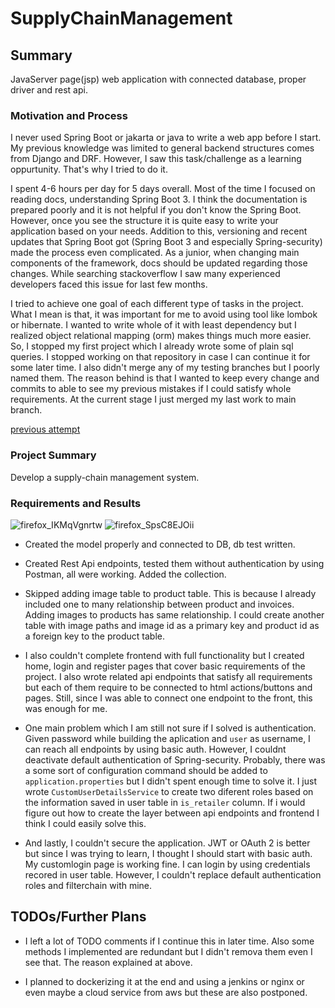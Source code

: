 # SupplyChainManagement

## Summary

  JavaServer page(jsp) web application with connected database, proper driver and rest api.

### Motivation and Process
  I never used Spring Boot or jakarta or java to write a web app before I start. My previous knowledge was limited to general backend structures comes from Django and DRF. However, I saw this task/challenge as a learning oppurtunity. That's why I tried to do it.
  
  I spent 4-6 hours per day for 5 days overall. Most of the time I focused on reading docs, understanding Spring Boot 3. I think the documentation is prepared poorly and it is not helpful if you don't know the Spring Boot. However, once you see the structure it is quite easy to write your application based on your needs. Addition to this, versioning and recent updates that Spring Boot got (Spring Boot 3 and especially Spring-security) made the process even complicated. As a junior, when changing main components of the framework, docs should be updated regarding those changes. While searching stackoverflow I saw many experienced developers faced this issue for last few months. 
  
  I tried to achieve one goal of each different type of tasks in the project. What I mean is that, it was important for me to avoid using tool like lombok or hibernate. I wanted to write whole of it with least dependency but I realized object relational mapping (orm) makes things much more easier. So, I stopped my first project which I already wrote some of plain sql queries. I stopped working on that repository in case I can continue it for some later time. I also didn't merge any of my testing branches but I poorly named them. The reason behind is that I wanted to keep every change and commits to able to see my previous mistakes if I could satisfy whole requirements. At the current stage I just merged my last work to main branch.

[previous attempt](https://github.com/sondertg/SupplyChainManagement)


### Project Summary

  Develop a supply-chain management system.

### Requirements and Results

![firefox_IKMqVgnrtw](https://user-images.githubusercontent.com/51514616/213921843-f0e4c4f2-b77d-4890-8b7a-4f25ecaf0ef8.png)
![firefox_SpsC8EJOii](https://user-images.githubusercontent.com/51514616/213924957-9667a910-0d8e-499a-8287-77b3262a5123.png)


- Created the model properly and connected to DB, db test written.

- Created Rest Api endpoints, tested them without authentication by using Postman, all were working. Added the collection.

- Skipped adding image table to product table. This is because I already included one to many relationship between product and invoices. Adding images to products has same relationship. I could create another table with image paths and image id as a primary key and product id as a foreign key to the product table.

- I also couldn't complete frontend with full functionality but I created home, login and register pages that cover basic requirements of the project. I also wrote related api endpoints that satisfy all requirements but each of them require to be connected to html actions/buttons and pages. Still, since I was able to connect one endpoint to the front, this was enough for me. 

- One main problem which I am still not sure if I solved is authentication. Given password while building the aplication and `user` as username, I can reach all endpoints by using basic auth. However, I couldnt deactivate default authentication of Spring-security. Probably, there was a some sort of configuration command should be added to `application.properties` but I didn't spent enough time to solve it. I just wrote `CustomUserDetailsService` to create two diferent roles based on the information saved in user table in `is_retailer` column. If i would figure out how to create the layer between api endpoints and frontend I think I could easily solve this.

- And lastly, I couldn't secure the application. JWT or OAuth 2 is better but since I was trying to learn, I thought I should start with basic auth. My customlogin page is working fine. I can login by using credentials recored in user table. However, I couldn't replace default authentication roles and filterchain with mine. 


## TODOs/Further Plans
- I left a lot of TODO comments if I continue this in later time. Also some methods I implemented are redundant but I didn't remova them even I see that. The reason explained at above.

- I planned to dockerizing it at the end and using a jenkins or nginx or even maybe a cloud service from aws but these are also postponed.

